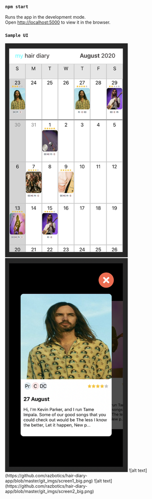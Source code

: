 ### `npm start`

Runs the app in the development mode.<br />
Open [http://localhost:5000](http://localhost:5000) to view it in the browser.

### `Sample UI`

<img src="https://github.com/razbotics/hair-diary-app/blob/master/git_imgs/screen1_small.png" width="400">
<img src="https://github.com/razbotics/hair-diary-app/blob/master/git_imgs/screen2_small.png" width="400">
![alt text](https://github.com/razbotics/hair-diary-app/blob/master/git_imgs/screen1_big.png)
![alt text](https://github.com/razbotics/hair-diary-app/blob/master/git_imgs/screen2_big.png)

